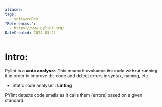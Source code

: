 ```yaml
---
aliases: 
tags:
  - softwareDev
"References:":
  - https://www.pylint.org/
DateCreated: 2024-03-29
---
```

# Intro: 
Pylint is a **code analyser**. This means it evaluates the code without running it in order to improve the code and detect errors in syntax, naming, etc.
+ Static code analyser : **Linting**

PYlint detects code smells as it calls them (errors) based on a given standard. 
